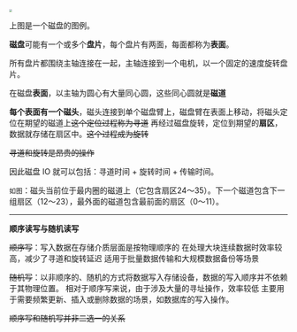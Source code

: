 <img src="D:\ImageA\20231008103403.png" style="zoom:33%;" />

上图是一个磁盘的图例。

**磁盘**可能有一个或多个**盘片**，每个盘片有两面，每面都称为**表面**。

所有盘片都围绕主轴连接在一起，主轴连接到一个电机，以一个固定的速度旋转盘片。

在磁盘**表面**，以主轴为圆心有大量同心圆，这些同心圆就是**磁道**

**每个表面有一个磁头**，磁头连接到单个磁盘臂上，磁盘臂在表面上移动，将磁头定位在期望的磁道上~~这个定位过程称为寻道~~
再经过磁盘旋转，定位到期望的**扇区**，数据就存储在扇区中。~~这个过程成为旋转~~

~~寻道和旋转是昂贵的操作~~

因此磁盘 IO 就可以包括：寻道时间 + 旋转时间 + 传输时间。

`如图`：磁头当前位于最内圈的磁道上（它包含扇区24～35）。下一个磁道包含下一组扇区（12～23），最外面的磁道包含最前面的扇区（0～11）。

-----

**顺序读写与随机读写**

~~顺序写~~：写入数据在存储介质层面是按物理顺序的
在处理大块连续数据时效率较高，减少了寻道和旋转延迟
适用于批量数据传输和大规模数据备份等场景

~~随机写~~：以非顺序的、随机的方式将数据写入存储设备，数据的写入顺序并不依赖于其物理位置。
相对于顺序写来说，由于涉及大量的寻址操作，效率较低
主要用于需要频繁更新、插入或删除数据的场景，如数据库的写入操作。

~~顺序写和随机写并非二选一的关系~~